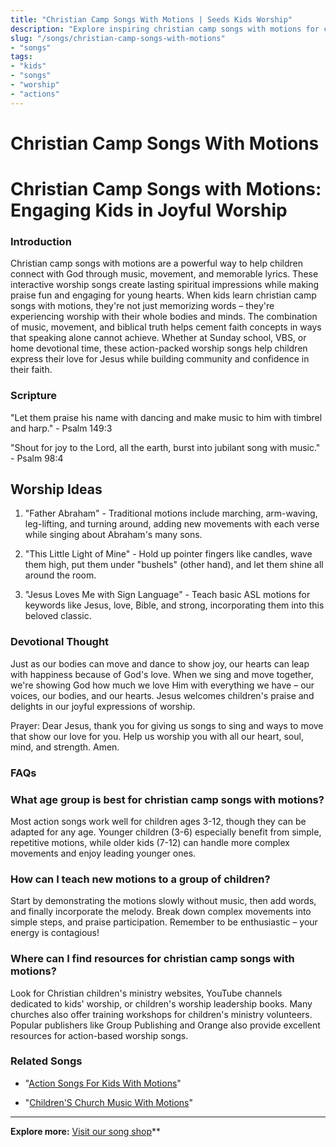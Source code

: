 ```yaml
---
title: "Christian Camp Songs With Motions | Seeds Kids Worship"
description: "Explore inspiring christian camp songs with motions for children's worship and faith development. Biblical music resources for families and ministry."
slug: "/songs/christian-camp-songs-with-motions"
- "songs"
tags:
- "kids"
- "songs"
- "worship"
- "actions"
---
```


# Christian Camp Songs With Motions

# Christian Camp Songs with Motions: Engaging Kids in Joyful Worship

### Introduction
Christian camp songs with motions are a powerful way to help children connect with God through music, movement, and memorable lyrics. These interactive worship songs create lasting spiritual impressions while making praise fun and engaging for young hearts. When kids learn christian camp songs with motions, they're not just memorizing words – they're experiencing worship with their whole bodies and minds. The combination of music, movement, and biblical truth helps cement faith concepts in ways that speaking alone cannot achieve. Whether at Sunday school, VBS, or home devotional time, these action-packed worship songs help children express their love for Jesus while building community and confidence in their faith.

### Scripture
"Let them praise his name with dancing and make music to him with timbrel and harp." - Psalm 149:3

"Shout for joy to the Lord, all the earth, burst into jubilant song with music." - Psalm 98:4

## Worship Ideas
1. "Father Abraham" - Traditional motions include marching, arm-waving, leg-lifting, and turning around, adding new movements with each verse while singing about Abraham's many sons.

2. "This Little Light of Mine" - Hold up pointer fingers like candles, wave them high, put them under "bushels" (other hand), and let them shine all around the room.

3. "Jesus Loves Me with Sign Language" - Teach basic ASL motions for keywords like Jesus, love, Bible, and strong, incorporating them into this beloved classic.

### Devotional Thought
Just as our bodies can move and dance to show joy, our hearts can leap with happiness because of God's love. When we sing and move together, we're showing God how much we love Him with everything we have – our voices, our bodies, and our hearts. Jesus welcomes children's praise and delights in our joyful expressions of worship.

Prayer: Dear Jesus, thank you for giving us songs to sing and ways to move that show our love for you. Help us worship you with all our heart, soul, mind, and strength. Amen.

### FAQs

### What age group is best for christian camp songs with motions?
Most action songs work well for children ages 3-12, though they can be adapted for any age. Younger children (3-6) especially benefit from simple, repetitive motions, while older kids (7-12) can handle more complex movements and enjoy leading younger ones.

### How can I teach new motions to a group of children?
Start by demonstrating the motions slowly without music, then add words, and finally incorporate the melody. Break down complex movements into simple steps, and praise participation. Remember to be enthusiastic – your energy is contagious!

### Where can I find resources for christian camp songs with motions?
Look for Christian children's ministry websites, YouTube channels dedicated to kids' worship, or children's worship leadership books. Many churches also offer training workshops for children's ministry volunteers. Popular publishers like Group Publishing and Orange also provide excellent resources for action-based worship songs.

### Related Songs

- "[Action Songs For Kids With Motions](/songs/action-songs-for-kids-with-motions/)"

- "[Children'S Church Music With Motions](/songs/children-s-church-music-with-motions/)"

---

**Explore more:** [Visit our song shop](https://seedskidsworship.com/shop)**

<!-- Schema Markup -->
<script type="application/ld+json">
{
  "@context": "https://schema.org",
  "@type": "MusicRecording",
  "name": "Christian Camp Songs With Motions",
  "byArtist": {
    "@type": "MusicGroup",
    "name": "Seeds Kids Worship"
  },
  "isFamilyFriendly": true,
  "url": "https://seedskidsworship.com/songs/christian-camp-songs-with-motions/"
}
</script>